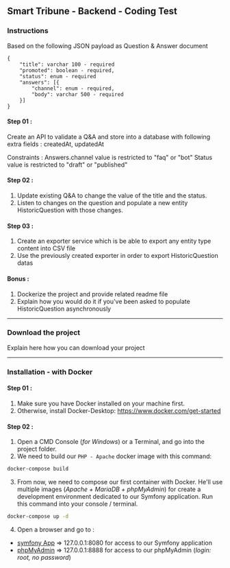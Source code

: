 ## Smart Tribune - Backend - Coding Test

### Instructions

Based on the following JSON payload as Question & Answer document

```
{
	"title": varchar 100 - required
	"promoted": boolean - required,
	"status": enum - required 
	"answers": [{
		"channel": enum - required,
		"body": varchar 500 - required
	}]
}
```

#### Step 01 :

Create an API to validate a Q&A and store into a database with following extra fields : createdAt, updatedAt 

Constraints : 
Answers.channel value is restricted to "faq" or "bot"
Status value is restricted to "draft" or "published"


#### Step 02 :

1. Update existing Q&A to change the value of the title and the status. 
2. Listen to changes on the question and populate a new entity HistoricQuestion with those changes.

#### Step 03 :

1. Create an exporter service which is be able to export any entity type content into CSV file
2. Use the previously created exporter in order to export HistoricQuestion datas

#### Bonus :

1. Dockerize the project and provide related readme file 
2. Explain how you would do it if you've been asked to populate HistoricQuestion asynchronously

---

### Download the project

Explain here how you can download your project 

---

### Installation - with Docker

#### Step 01 :

1. Make sure you have Docker installed on your machine first.
2. Otherwise, install Docker-Desktop: https://www.docker.com/get-started

#### Step 02 : 

1. Open a CMD Console (_for Windows_) or a Terminal, and go into the project folder.
2. We need to build our `PHP - Apache` docker image with this command:

```bash
docker-compose build
```
3. From now, we need to compose our first container with Docker. He'll use multiple images (_Apache + MariaDB + phpMyAdmin_) for create a development environment dedicated to our Symfony application. Run this command into your console / terminal.
```bash
docker-compose up -d
```
4. Open a browser and go to :
- [symfony App](http://127.0.0.1:8080/) => 127.0.0.1:8080 for access to our Symfony application 
- [phpMyAdmin](http://127.0.0.1:8888/) => 127.0.0.1:8888 for access to our phpMyAdmin (_login: root, no password_)